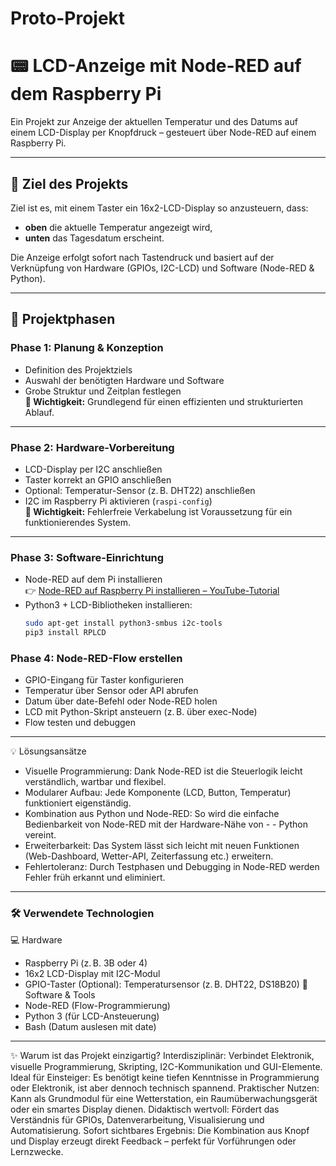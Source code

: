 # Proto-Projekt
# 📟 LCD-Anzeige mit Node-RED auf dem Raspberry Pi

Ein Projekt zur Anzeige der aktuellen Temperatur und des Datums auf einem LCD-Display per Knopfdruck – gesteuert über Node-RED auf einem Raspberry Pi.

---

## 🎯 Ziel des Projekts

Ziel ist es, mit einem Taster ein 16x2-LCD-Display so anzusteuern, dass:
- **oben** die aktuelle Temperatur angezeigt wird,
- **unten** das Tagesdatum erscheint.

Die Anzeige erfolgt sofort nach Tastendruck und basiert auf der Verknüpfung von Hardware (GPIOs, I2C-LCD) und Software (Node-RED & Python).

---

## 📅 Projektphasen

### Phase 1: Planung & Konzeption
- Definition des Projektziels
- Auswahl der benötigten Hardware und Software
- Grobe Struktur und Zeitplan festlegen  
**🔑 Wichtigkeit:** Grundlegend für einen effizienten und strukturierten Ablauf.

---

### Phase 2: Hardware-Vorbereitung
- LCD-Display per I2C anschließen
- Taster korrekt an GPIO anschließen
- Optional: Temperatur-Sensor (z. B. DHT22) anschließen
- I2C im Raspberry Pi aktivieren (`raspi-config`)  
**🔑 Wichtigkeit:** Fehlerfreie Verkabelung ist Voraussetzung für ein funktionierendes System.

---

### Phase 3: Software-Einrichtung
- Node-RED auf dem Pi installieren  
  👉 [Node-RED auf Raspberry Pi installieren – YouTube-Tutorial](https://www.youtube.com/watch?v=8BjZpWn5GIE)
- Python3 + LCD-Bibliotheken installieren:
  ```bash
  sudo apt-get install python3-smbus i2c-tools
  pip3 install RPLCD
### Phase 4: Node-RED-Flow erstellen
- GPIO-Eingang für Taster konfigurieren
- Temperatur über Sensor oder API abrufen
- Datum über date-Befehl oder Node-RED holen
- LCD mit Python-Skript ansteuern (z. B. über exec-Node)
- Flow testen und debuggen

---

💡 Lösungsansätze
- Visuelle Programmierung: Dank Node-RED ist die Steuerlogik leicht verständlich, wartbar und flexibel.
- Modularer Aufbau: Jede Komponente (LCD, Button, Temperatur) funktioniert eigenständig.
- Kombination aus Python und Node-RED: So wird die einfache Bedienbarkeit von Node-RED mit der Hardware-Nähe von - - Python vereint.
- Erweiterbarkeit: Das System lässt sich leicht mit neuen Funktionen (Web-Dashboard, Wetter-API, Zeiterfassung  etc.) erweitern.
- Fehlertoleranz: Durch Testphasen und Debugging in Node-RED werden Fehler früh erkannt und eliminiert.

---

### 🛠 Verwendete Technologien
💻 Hardware
- Raspberry Pi (z. B. 3B oder 4)
- 16x2 LCD-Display mit I2C-Modul
- GPIO-Taster
(Optional): Temperatursensor (z. B. DHT22, DS18B20)
🔧 Software & Tools
- Node-RED (Flow-Programmierung)
- Python 3 (für LCD-Ansteuerung)
- Bash (Datum auslesen mit date)

---

✨ Warum ist das Projekt einzigartig?
Interdisziplinär: Verbindet Elektronik, visuelle Programmierung, Skripting, I2C-Kommunikation und GUI-Elemente.
Ideal für Einsteiger: Es benötigt keine tiefen Kenntnisse in Programmierung oder Elektronik, ist aber dennoch technisch spannend.
Praktischer Nutzen: Kann als Grundmodul für eine Wetterstation, ein Raumüberwachungsgerät oder ein smartes Display dienen.
Didaktisch wertvoll: Fördert das Verständnis für GPIOs, Datenverarbeitung, Visualisierung und Automatisierung.
Sofort sichtbares Ergebnis: Die Kombination aus Knopf und Display erzeugt direkt Feedback – perfekt für Vorführungen oder Lernzwecke.
